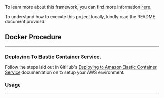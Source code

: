 

To learn more about this framework, you can find more information [here](https://quarkus.io/).

To understand how to execute this project locally, kindly read the README document provided.







## Docker Procedure




----------------------------------------------------------

### Deploying To Elastic Container Service.
Follow the steps laid out in GitHub's [Deploying to Amazon Elastic Container Service](https://docs.github.com/en/actions/deployment/deploying-to-your-cloud-provider/deploying-to-amazon-elastic-container-service) documentation on to setup your AWS environment.



### Usage



------------------------------

